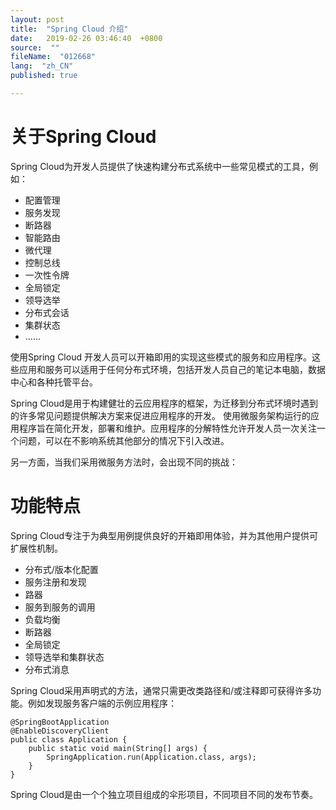 ```yaml
---
layout: post
title:  "Spring Cloud 介绍"
date:   2019-02-26 03:46:40  +0800
source:  ""
fileName:  "012668"
lang:  "zh_CN"
published: true

---
```


# 关于Spring Cloud 
Spring Cloud为开发人员提供了快速构建分布式系统中一些常见模式的工具，例如：
- 配置管理
- 服务发现
- 断路器
- 智能路由
- 微代理
- 控制总线
- 一次性令牌
- 全局锁定
- 领导选举
- 分布式会话
- 集群状态
- ......

使用Spring Cloud 开发人员可以开箱即用的实现这些模式的服务和应用程序。这些应用和服务可以适用于任何分布式环境，包括开发人员自己的笔记本电脑，数据中心和各种托管平台。


Spring Cloud是用于构建健壮的云应用程序的框架，为迁移到分布式环境时遇到的许多常见问题提供解决方案来促进应用程序的开发。
使用微服务架构运行的应用程序旨在简化开发，部署和维护。应用程序的分解特性允许开发人员一次关注一个问题，可以在不影响系统其他部分的情况下引入改进。

另一方面，当我们采用微服务方法时，会出现不同的挑战：


# 功能特点
Spring Cloud专注于为典型用例提供良好的开箱即用体验，并为其他用户提供可扩展性机制。
- 分布式/版本化配置
- 服务注册和发现
- 路器
- 服务到服务的调用
- 负载均衡
- 断路器
- 全局锁定
- 领导选举和集群状态
- 分布式消息

Spring Cloud采用声明式的方法，通常只需更改类路径和/或注释即可获得许多功能。例如发现服务客户端的示例应用程序：

    @SpringBootApplication
    @EnableDiscoveryClient
    public class Application {
        public static void main(String[] args) {
            SpringApplication.run(Application.class, args);
        }
    }

Spring Cloud是由一个个独立项目组成的伞形项目，不同项目不同的发布节奏。